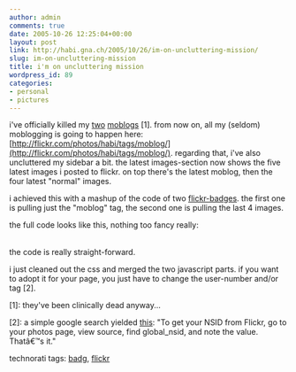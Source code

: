 ```yaml
---
author: admin
comments: true
date: 2005-10-26 12:25:04+00:00
layout: post
link: http://habi.gna.ch/2005/10/26/im-on-uncluttering-mission/
slug: im-on-uncluttering-mission
title: i'm on uncluttering mission
wordpress_id: 89
categories:
- personal
- pictures
---
```



i've officially killed my [two](http://habi.bild.li/) [moblogs](http://moblog.co.uk/blogs.php?show=835) [1]. from now on, all my (seldom) moblogging is going to happen here: [http://flickr.com/photos/habi/tags/moblog/](http://flickr.com/photos/habi/tags/moblog/). regarding that, i've also uncluttered my sidebar a bit. the latest images-section now shows the five latest images i posted to flickr. on top there's the latest moblog, then the four latest "normal" images.



i achieved this with a mashup of the code of two [flickr-badges](http://www.flickr.com/badge_new.gne). the first one is pulling just the "moblog" tag, the second one is pulling the last 4 images.
  
the full code looks like this, nothing too fancy really:


<blockquote>

  
<tr >
  

> <td >
  
<table cellpadding="0" border="0" cellspacing="10" >
  

  

  
</table>
  

> </td>
  
</tr>
  

</blockquote>


the code is really straight-forward.
  
i just cleaned out the css and merged the two javascript parts. if you want to adopt it for your page, you just have to change the user-number and/or tag [2].



[1]: they've been clinically dead anyway...
  
[2]: a simple google search yielded [this](http://forum.textpattern.com/viewtopic.php?id=7030&p=4): "To get your NSID from Flickr, go to your photos page, view source, find global_nsid, and note the value. Thatâ€™s it."





technorati tags: [badg](http://www.technorati.com/tag/badg), [flickr](http://www.technorati.com/tag/flickr)
